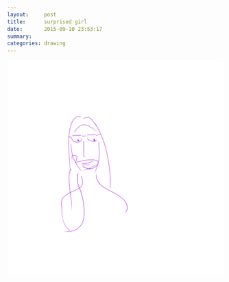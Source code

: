 ```yaml
---
layout:     post
title:      surprised girl
date:       2015-09-10 23:53:17
summary:    
categories: drawing
---
```

![surprised girl](/images/_diary/surprised-girl.png "I could have drawn a heart around you.")
